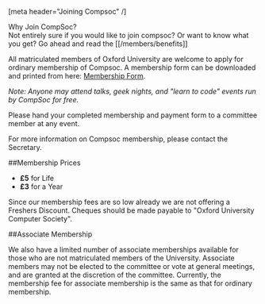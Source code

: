 [meta header="Joining Compsoc" /]

<div class="panel panel-info">
  <div class="panel-heading">Why Join CompSoc?</div>
  <div class="panel-body">
    Not entirely sure if you would like to join compsoc? Or want to know what
    you get? Go ahead and read the [[/members/benefits]]
  </div>
</div>

All matriculated members of Oxford University are welcome to apply for ordinary
membership of Compsoc. A membership form can be downloaded and printed from
here: [Membership Form](form.pdf).

*Note: Anyone may attend talks, geek nights, and "learn to code" events run
by CompSoc for free.*

Please hand your completed membership and payment form to a committee member at
any event.

For more information on Compsoc membership, please contact the Secretary.

##Membership Prices

* **£5** for Life
* **£3** for a Year

Since our membership fees are so low already we are not offering a Freshers
Discount. Cheques should be made payable to "Oxford University Computer
Society".

##Associate Membership

We also have a limited number of associate memberships available for those who
are not matriculated members of the University. Associate members may
not be elected to the committee or vote at general meetings, and are granted at
the discretion of the committee. Currently, the membership fee for associate
membership is the same as that for ordinary membership.

